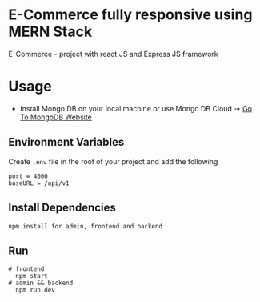 # E-Commerce fully responsive using MERN Stack
 E-Commerce - project with react.JS and Express JS framework 

# Usage
- Install Mongo DB on your local machine or use Mongo DB Cloud -> [Go To MongoDB Website](https://www.mongodb.com)
  

## Environment Variables
Create `.env` file in the root of your project and add the following

```i
port = 4000
baseURL = /api/v1
```

## Install Dependencies
```
npm install for admin, frontend and backend
```

## Run
```
# frontend
  npm start
# admin && backend
  npm run dev
```
